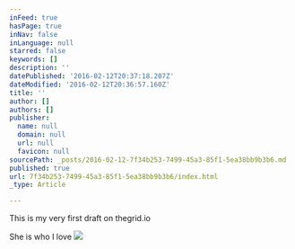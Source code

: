```yaml
---
inFeed: true
hasPage: true
inNav: false
inLanguage: null
starred: false
keywords: []
description: ''
datePublished: '2016-02-12T20:37:18.207Z'
dateModified: '2016-02-12T20:36:57.160Z'
title: ''
author: []
authors: []
publisher:
  name: null
  domain: null
  url: null
  favicon: null
sourcePath: _posts/2016-02-12-7f34b253-7499-45a3-85f1-5ea38bb9b3b6.md
published: true
url: 7f34b253-7499-45a3-85f1-5ea38bb9b3b6/index.html
_type: Article

---
```

This is my very first draft on thegrid.io

She is who I love
![](https://the-grid-user-content.s3-us-west-2.amazonaws.com/f82b1dd8-28a6-4ad9-bb23-d5fce89dafdf.jpg)
